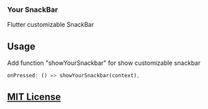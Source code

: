 ### Your SnackBar
Flutter customizable SnackBar

## Usage

Add function "showYourSnackbar" for show customizable snackbar

```dart
onPressed: () => showYourSnackbar(context),
```

## [MIT License](https://opensource.org/licenses/MIT)